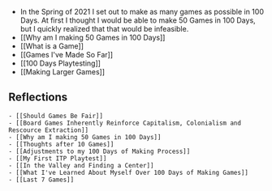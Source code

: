 - In the Spring of 2021 I set out to make as many games as possible in 100 Days. At first I thought I would be able to make 50 Games in 100 Days, but I quickly realized that that would be infeasible.
- [[Why am I making 50 Games in 100 Days]]
- [[What is a Game]]
- [[Games I've Made So Far]]
- [[100 Days Playtesting]]
- [[Making Larger Games]]
## Reflections
	- [[Should Games Be Fair]]
	- [[Board Games Inherently Reinforce Capitalism, Colonialism and Rescource Extraction]]
	- [[Why am I making 50 Games in 100 Days]]
	- [[Thoughts after 10 Games]]
	- [[Adjustments to my 100 Days of Making Process]]
	- [[My First ITP Playtest]]
	- [[In the Valley and Finding a Center]]
	- [[What I've Learned About Myself Over 100 Days of Making Games]]
	- [[Last 7 Games]]